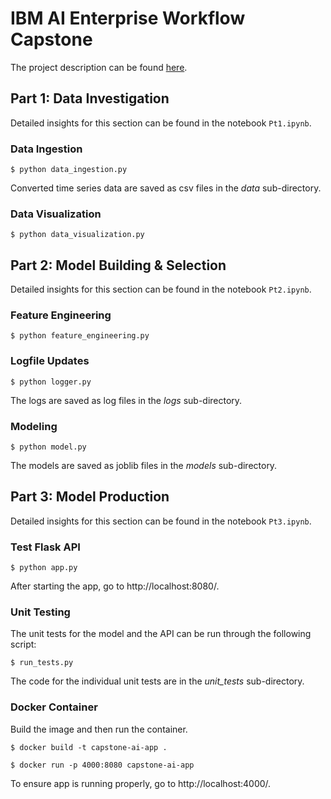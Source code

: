 # IBM AI Enterprise Workflow Capstone

The project description can be found [here](https://github.com/aavail/ai-workflow-capstone).

## Part 1: Data Investigation

Detailed insights for this section can be found in the notebook `Pt1.ipynb`.

### Data Ingestion

``` $ python data_ingestion.py ```

Converted time series data are saved as csv files in the *data* sub-directory.

### Data Visualization

``` $ python data_visualization.py ```

## Part 2: Model Building & Selection

Detailed insights for this section can be found in the notebook `Pt2.ipynb`.

### Feature Engineering

``` $ python feature_engineering.py ```

### Logfile Updates

``` $ python logger.py ```

The logs are saved as log files in the *logs* sub-directory.

### Modeling

``` $ python model.py ```

The models are saved as joblib files in the *models* sub-directory.

## Part 3: Model Production

Detailed insights for this section can be found in the notebook `Pt3.ipynb`.

### Test Flask API

``` $ python app.py ```

After starting the app, go to http://localhost:8080/.

### Unit Testing

The unit tests for the model and the API can be run through the following script:

``` $ run_tests.py ```

The code for the individual unit tests are in the *unit_tests* sub-directory.

### Docker Container

Build the image and then run the container.

``` $ docker build -t capstone-ai-app . ```

``` $ docker run -p 4000:8080 capstone-ai-app ```

To ensure app is running properly, go to http://localhost:4000/.
